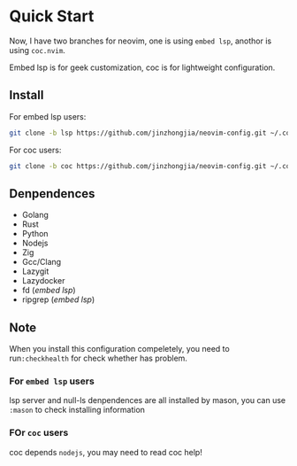 # Quick Start

Now, I have two branches for neovim, one is using `embed lsp`, anothor is using `coc.nvim`.

Embed lsp is for geek customization, coc is for lightweight configuration.

## Install

For embed lsp users:

```sh
git clone -b lsp https://github.com/jinzhongjia/neovim-config.git ~/.config/nvim
```

For coc users:

```sh
git clone -b coc https://github.com/jinzhongjia/neovim-config.git ~/.config/nvim
```

## Denpendences

- Golang
- Rust
- Python
- Nodejs
- Zig
- Gcc/Clang
- Lazygit
- Lazydocker
- fd (*embed lsp*)
- ripgrep (*embed lsp*)


## Note

When you install this configuration compeletely, you need to run`:checkhealth` for check whether has problem.

### For `embed lsp` users

lsp server and null-ls denpendences are all installed by mason, you can use `:mason` to check installing information

### FOr `coc` users

coc depends `nodejs`, you may need to read coc help!